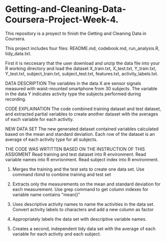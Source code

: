 # Getting-and-Cleaning-Data-Coursera-Project-Week-4.

This repository is a proyect to finish the Getting and Cleaning Data in Coursera.

This project includes four files: README.md, codebook.md, run_analysis.R, tidy_data.txt.

First it is neccesary that the user download and unzip the data file into your R working directory and load the dataset X_train.txt, X_test.txt, Y_train.txt, Y_test.txt, subject_train.txt, subject_test.txt, features.txt, activity_labels.txt.

DATA DESCRIPTION
The variables in the data X are sensor signals measured with waist-mounted smartphone from 30 subjects. The variable in the data Y indicates activity type the subjects performed during recording.

CODE EXPLAINATION 
The code combined training dataset and test dataset, and extracted partial variables to create another dataset with the averages of each variable for each activity.

NEW DATA SET
The new generated dataset contained variables calculated based on the mean and standard deviation. Each row of the dataset is an average of each activity type for all subjects.

THE CODE WAS WRTITTEN BASED ON THE INSTRUCTION OF THIS ASSIGMENT 
Read training and test dataset into R environment. 
Read variable names into R envrionment. 
Read subject index into R environment.


1. Merges the training and the test sets to create one data set. 
   Use command rbind to combine training and test set
   

2. Extracts only the measurements on the mean and standard deviation for each measurement. 
   Use grep command to get column indexes for variable name contains "mean()" 

3. Uses descriptive activity names to name the activities in the data set.
   Convert activity labels to characters and add a new column as factor

4. Appropriately labels the data set with descriptive variable names. 
 
5. Creates a second, independent tidy data set with the average of each variable for each activity and each subject. 
   
